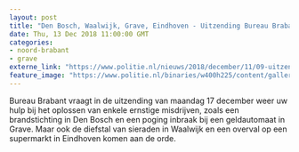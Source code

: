 ```yaml
---
layout: post
title: "Den Bosch, Waalwijk, Grave, Eindhoven - Uitzending Bureau Brabant maandag 17 december"
date: Thu, 13 Dec 2018 11:00:00 GMT
categories: 
- noord-brabant 
- grave 
externe_link: "https://www.politie.nl/nieuws/2018/december/11/09-uitzending-bureau-brabant-maandag-17-december.html"
feature_image: "https://www.politie.nl/binaries/w400h225/content/gallery/politie/nieuws/2018/november/09-ob/brandstichting-wsv-pettelaer.jpg"
---
```


Bureau Brabant vraagt in de uitzending van maandag 17 december weer uw hulp bij het oplossen van enkele ernstige misdrijven, zoals een brandstichting in Den Bosch en een poging inbraak bij een geldautomaat in Grave. Maar ook de diefstal van sieraden in Waalwijk en een overval op een supermarkt in Eindhoven komen aan de orde.
